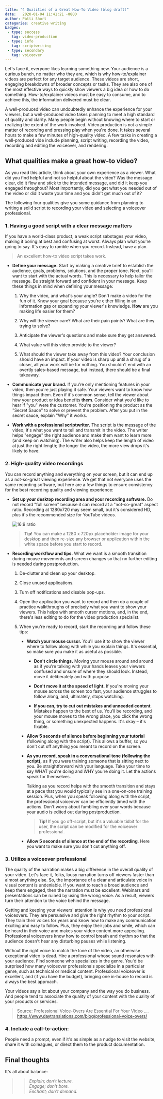 ```yaml
---
title: "4 Qualities of a Great How-To Video (blog draft)"
date:   2020-01-04 11:41:21 -0800
author: Patti Short
categories: creative writing
badges:
 - type: success
   tag: video-production
 - type: info
   tag: scriptwriting
 - type: secondary
   tag: voiceover
---
```


Let's face it, everyone likes learning something new. Your audience is a curious bunch, no matter who they are, which is why how-to/explainer videos are perfect for any target audience. These videos are short, engaging breakdowns of broader concepts or tasks. They are also one of the most effective ways to quickly show viewers a big idea or how to do something. How-to/explainer videos must be easy to consume, and to achieve this, the information delivered must be clear.

<!--more-->

A well-produced video can undoubtedly enhance the experience for your viewers, but a well-produced video takes planning to meet a high standard of quality and clarity. Many people begin without knowing where to start or realizing the extent of the work involved. Video production is not a simple matter of recording and pressing play when you're done. It takes several hours to make a few minutes of high-quality video. A few tasks in creating a well-produced vide include planning, script writing, recording the video, recording and editing the voiceover, and rendering. 

## What qualities make a great how-to video?

As you read this article, think about your own experience as a viewer. What did you find helpful and not so helpful about the video? Was the message clear, did it flow and stick to the intended message, and did it keep you engaged throughout?  Most importantly, did you get what you needed out of the video or did it waste your time and you didn't get much out of it?  

The following four qualities give you some guidance from planning to writing a solid script to recording your video and selecting a voiceover professional. 

### 1. Having a good script with a clear message matters 

If you have a world-class product, a weak script sabotages your video, making it boring at best and confusing at worst. Always plan what you're going to say. It's easy to ramble when you record. Instead, have a plan.

> An excellent how-to video script takes work.

- **Define your message.** Start by making a creative brief to establish the audience, goals, problems, solutions, and the proper tone. Next, you'll want to start with the actual words. This is necessary to help tailor the message. Be straight forward and confident in your message. Keep these things in mind when defining your message:

    1.  Why the video, and what's your angle? Don't make a video for the fun of it. Know your goal because you're either filling in an information gap or expanding your viewer's knowledge. **How** are you making life easier for them?

    2.  Why will the viewer care? What are their pain points? What are they trying to solve?

    3.  Anticipate the viewer's questions and make sure they get answered.

    4.  What value will this video provide to the viewer?

    5.  What should the viewer take away from this video? Your conclusion should have an impact. If your video is sharp up until a shrug of a closer, all your work will be for nothing. You shouldn't end with an overtly sales-based message, but instead, there should be a final takeaway. 

- **Communicate your brand.** If you're only mentioning features in your video, then you're just playing it safe. Your viewers want to know how things impact them. Even if it's common sense, tell the viewer about how your product or idea benefits **them**. Consider what you'd like to hear if "you" were the customer. You're positioning the product as the "Secret Sauce" to solve or prevent the problem. After you put in the secret sauce, explain "Why" it works.

- **Work with a professional scriptwriter.** The script is the message of the video; it's what you want to tell and transmit in the video. The writer helps "engage" the right audience and make them want to learn more (and keep on watching). The writer also helps keep the length of video at just the right length; the longer the video, the more view drops it's likely to have.

### 2. High-quality video recordings

You can record anything and everything on your screen, but it can end up as a not-so-great viewing experience. We get that not everyone uses the same  recording software, but here are a few things to ensure consistency for the best recording quality and viewing experience:

- **Set up your desktop recording area and your recording software.** Do not record "full screen" because it can record at a "not-so-great" aspect ratio.  Recording at 1280x720 may seem small, but it's considered HD, plus it's the recommended size for YouTube videos.

  ![16:9 ratio](https://www.pscmdesigns.com/images/16-9-ratio.png) 


  >**Tip!** You can make a 1280 x 720px placeholder image for your desktop and then re-size any browser or application within the white space before you
 start to record.

- **Recording workflow and tips.** What we want is a smooth transition during mouse movements and screen changes so that no further editing is needed during postproduction.

  1. De-clutter and clean up your desktop.

  2. Close unused applications.

  3. Turn off notifications and disable pop-ups.

  4. Open the application you want to record and then do a couple of practice walkthroughs of precisely what you want to show your viewers. This helps with smooth cursor motions, and, in the end, there's less editing to do for the video production specialist.

  5. When you're ready to record, start the recording and follow these tips:

     - **Watch your mouse cursor.** You'll use it to show the viewer where to follow along with while you explain things. It's essential, so make sure you make it as useful as possible.

       - **Don't circle things.** Moving your mouse around and around as if you're talking with your hands leaves your viewers confused and unsure of where they should look. Instead, move it deliberately and with purpose.

       - **Don't move it at the speed of light.** If you're moving your mouse across the screen too fast, your audience struggles to follow along, and, ultimately, stops watching.

       - **If you can, try to cut out mistakes and unneeded content**. Mistakes happen to the best of us. You'll be recording, and your mouse moves to the wrong place, you click the wrong thing, or something unexpected happens. It's okay – it's fixable.

     - **Allow 5 seconds of silence before beginning your tutorial** (following along with the script). This allows a buffer, so you don't cut off anything you meant to record on the screen.

     - **As you record, speak in a conversational tone (following the script),** as if you were training someone that is sitting next to you. Be straightforward with your language. Take your time to say WHAT you're doing and WHY you're doing it. Let the actions speak for themselves.

       Talking as you record helps with the smooth transition and stays at a pace that you would typically see in a one-on-one training session. Plus, when you speak following along with the script, the professional voiceover can be efficiently timed with the actions. Don't worry about fumbling over your words because your audio is edited out during postproduction.

        > **Tip!** If you go off-script, but it's a valuable tidbit for the user, the script can be modified for the voiceover professional.

     - **Allow 5 seconds of silence at the end of the recording**. Here you want to make sure you don't cut anything off.

### 3. Utilize a voiceover professional
The quality of the narration makes a big difference in the overall quality of your video. Let's face it, folks, lousy narration turns off viewers faster than almost anything else. So, the importance of a clear and articulate voice in visual content is undeniable. If you want to reach a broad audience and keep them engaged, then the narration must be excellent. Webinars and presentations can be ruined by using the wrong voice. As a result, viewers turn their attention to the voice behind the message.

Getting and keeping your viewers' attention is why you need professional voiceovers. They are persuasive and give the right rhythm to your script. They train their voices for years and know how to make any communication exciting and easy to follow. Plus, they enjoy their jobs and smile, which can be heard in their voice and makes your video content more appealing. Professional voiceovers know how to control breath and rhythm so that the audience doesn't hear any disturbing pauses while listening.

Without the right voice to match the tone of the video, an otherwise exceptional video is dead. Hire a professional whose sound resonates with your audience. Find someone who specializes in the genre. You'd be surprised how many voiceover professionals specialize in a particular genre, such as technical or medical content. Professional voiceover is excellent, and (if you have the budget), bringing one in-house to record is always the best approach.

Your videos say a lot about your company and the way you do business. And people tend to associate the quality of your content with the quality of your products or services.

> Source:
> Professional Voice-Overs Are Essential For Your Video ....
> https://www.daytranslations.com/blog/professional-voice-overs/

### 4. Include a call-to-action: 

People need a prompt, even if it's as simple as a nudge to visit the website, share it with colleagues, or direct them to the product documentation.

## Final thoughts

It's all about balance:
>>*Explain; don't lecture.*<br />
>>*Engage; don't bore.*<br />
>>*Enchant; don't demand.*


